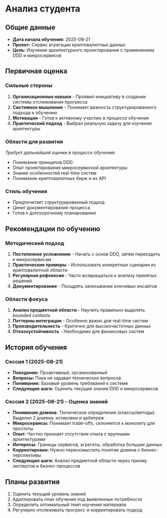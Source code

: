 # Анализ студента

## Общие данные
- **Дата начала обучения:** 2025-08-21
- **Проект:** Сервис агрегации криптовалютных данных
- **Цель:** Изучение архитектурного проектирования с применением DDD и микросервисов

## Первичная оценка

### Сильные стороны
1. **Организационные навыки** - Проявил инициативу в создании системы отслеживания прогресса
2. **Системное мышление** - Понимает важность структурированного подхода к обучению
3. **Мотивация** - Готов к активному участию в процессе обучения
4. **Практический подход** - Выбрал реальную задачу для изучения архитектуры

### Области для развития
*Требует дальнейшей оценки в процессе обучения:*
- Понимание принципов DDD
- Опыт проектирования микросервисной архитектуры
- Знание особенностей real-time систем
- Понимание криптовалютных бирж и их API

### Стиль обучения
- Предпочитает структурированный подход
- Ценит документирование процесса
- Готов к долгосрочному планированию

## Рекомендации по обучению

### Методический подход
1. **Постепенное усложнение** - Начать с основ DDD, затем переходить к микросервисам
2. **Практические примеры** - Использовать конкретные сценарии из криптовалютной области
3. **Регулярная рефлексия** - Часто возвращаться к анализу принятых решений
4. **Документирование** - Поощрять записывание ключевых инсайтов

### Области фокуса
1. **Анализ предметной области** - Научить правильно выделять bounded contexts
2. **Паттерны интеграции** - Особенно важно для real-time систем
3. **Производительность** - Критично для высокочастотных данных
4. **Отказоустойчивость** - Необходимо для финансовых систем

## История обучения

### Сессия 1 (2025-08-21)
- **Поведение:** Проактивный, организованный
- **Вопросы:** Пока не задавал технических вопросов
- **Понимание:** Базовый уровень требований к системе
- **Следующие шаги:** Оценить текущие знания DDD и микросервисов

### Сессия 2 (2025-08-21) - Оценка знаний
- **Понимание домена:** Техническое определение (классы/методы). Выделил 2 домена: котировки и арбитраж
- **Микросервисы:** Понимает trade-offs, склоняется к монолиту для простоты
- **Опыт:** Честно признает отсутствие опыта с крупными архитектурами
- **Интересы:** Границы сервисов, агрегаты, обработка больших данных
- **Корректировки:** Нужно переосмыслить понятие домена с бизнес-перспективы
- **Следующие шаги:** Анализ предметной области через призму экспертов и бизнес-процессов

## Планы развития
1. Оценить текущий уровень знаний
2. Адаптировать план обучения под выявленные потребности
3. Определить оптимальный темп изучения материала
4. Регулярно отслеживать прогресс и корректировать подход
